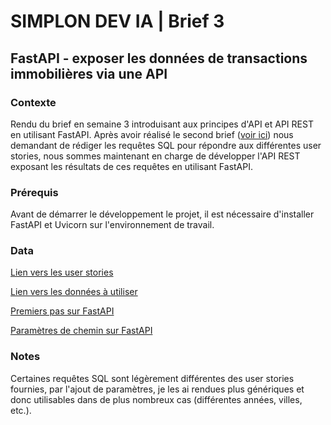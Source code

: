 # SIMPLON DEV IA | Brief 3

## FastAPI - exposer les données de transactions immobilières via une API

### Contexte

Rendu du brief en semaine 3 introduisant aux principes d'API et API REST en utilisant FastAPI. Après avoir réalisé le second brief ([voir ici](https://github.com/Sandalcho7/simplon_brief02)) nous demandant de rédiger les requêtes SQL pour répondre aux différentes user stories, nous sommes maintenant en charge de développer l'API REST exposant les résultats de ces requêtes en utilisant FastAPI.

### Prérequis

Avant de démarrer le développement le projet, il est nécessaire d'installer FastAPI et Uvicorn sur l'environnement de travail.

### Data

[Lien vers les user stories](https://docs.google.com/spreadsheets/d/110DFqhV0eNhR1mzBkRR5DD6Aey-lgXuTlf3VeSzWD58/edit#gid=0)

[Lien vers les données à utiliser](https://www.kaggle.com/datasets/benoitfavier/immobilier-france/data)

[Premiers pas sur FastAPI](https://fastapi.tiangolo.com/fr/tutorial/first-steps/)

[Paramètres de chemin sur FastAPI](https://fastapi.tiangolo.com/fr/tutorial/path-params/)

### Notes

Certaines requêtes SQL sont légèrement différentes des user stories fournies, par l'ajout de paramètres, je les ai rendues plus génériques et donc utilisables dans de plus nombreux cas (différentes années, villes, etc.).
